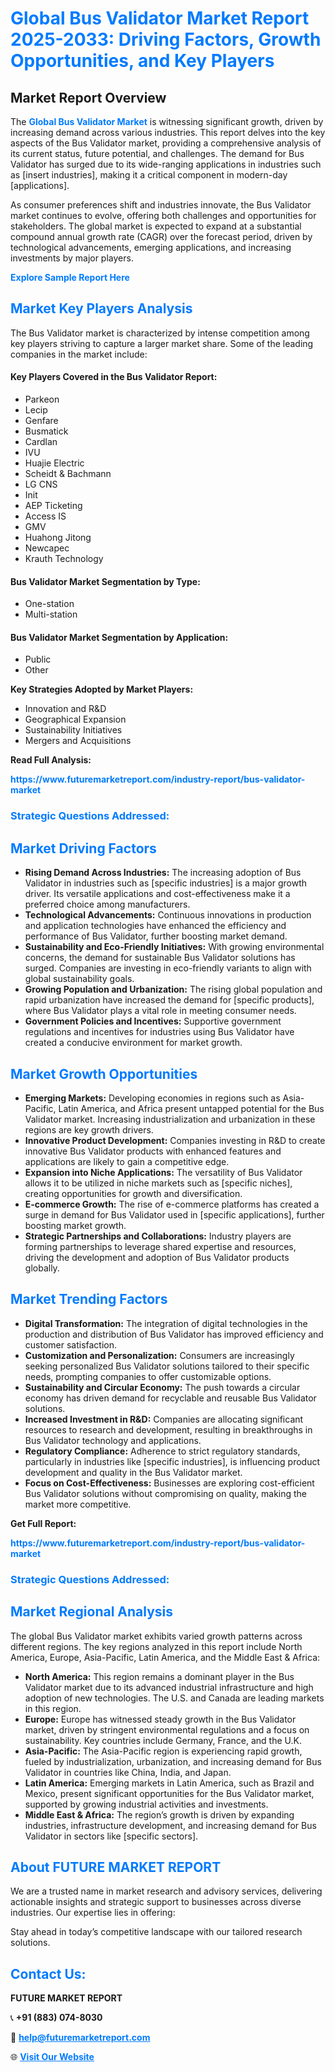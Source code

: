 <h1 style="color: #007BFF;">Global Bus Validator Market Report 2025-2033: Driving Factors, Growth Opportunities, and Key Players</h1>

<section id="overview">
<h2>Market Report Overview</h2>
<p>The <a href="https://www.futuremarketreport.com/industry-report/bus-validator-market" style="color: #007BFF; text-decoration: none;"><strong>Global Bus Validator Market</strong></a> is witnessing significant growth, driven by increasing demand across various industries. This report delves into the key aspects of the Bus Validator market, providing a comprehensive analysis of its current status, future potential, and challenges. The demand for Bus Validator has surged due to its wide-ranging applications in industries such as [insert industries], making it a critical component in modern-day [applications].</p>
<p>As consumer preferences shift and industries innovate, the Bus Validator market continues to evolve, offering both challenges and opportunities for stakeholders. The global market is expected to expand at a substantial compound annual growth rate (CAGR) over the forecast period, driven by technological advancements, emerging applications, and increasing investments by major players.</p>
</section>

<section id="overview">
<p><a href="https://www.futuremarketreport.com/request-sample/reportId=64365" style="color: #007BFF; text-decoration: none;"><strong>Explore Sample Report Here</strong></a></p>
</section>

<section id="key-players">
<h2 style="color: #007BFF;">Market Key Players Analysis</h2>
<p>The Bus Validator market is characterized by intense competition among key players striving to capture a larger market share. Some of the leading companies in the market include:</p>
<h4>Key Players Covered in the Bus Validator Report:</h4>
<ul><li>Parkeon</li><li>Lecip</li><li>Genfare</li><li>Busmatick</li><li>Cardlan</li><li>IVU</li><li>Huajie Electric</li><li>Scheidt &amp; Bachmann</li><li>LG CNS</li><li>Init</li><li>AEP Ticketing</li><li>Access IS</li><li>GMV</li><li>Huahong Jitong</li><li>Newcapec</li><li>Krauth Technology</li></ul>
<h4>Bus Validator Market Segmentation by Type:</h4>
<ul><li>One-station</li><li>Multi-station</li></ul>

<h4>Bus Validator Market Segmentation by Application:</h4>
<ul><li>Public</li><li>Other</li></ul>
<p><strong>Key Strategies Adopted by Market Players:</strong></p>
<ul>
<li>Innovation and R&D</li>
<li>Geographical Expansion</li>
<li>Sustainability Initiatives</li>
<li>Mergers and Acquisitions</li>
</ul>
</section>

<section>
<p><strong>Read Full Analysis: </strong></p><a href="https://www.futuremarketreport.com/industry-report/bus-validator-market" style="color: #007BFF; text-decoration: none;"><strong>https://www.futuremarketreport.com/industry-report/bus-validator-market</strong></a>
<h3 style="color: #007BFF;">Strategic Questions Addressed:</h3>
</section>

<section id="driving-factors">
<h2 style="color: #007BFF;">Market Driving Factors</h2>
<ul>
<li><strong>Rising Demand Across Industries:</strong> The increasing adoption of Bus Validator in industries such as [specific industries] is a major growth driver. Its versatile applications and cost-effectiveness make it a preferred choice among manufacturers.</li>
<li><strong>Technological Advancements:</strong> Continuous innovations in production and application technologies have enhanced the efficiency and performance of Bus Validator, further boosting market demand.</li>
<li><strong>Sustainability and Eco-Friendly Initiatives:</strong> With growing environmental concerns, the demand for sustainable Bus Validator solutions has surged. Companies are investing in eco-friendly variants to align with global sustainability goals.</li>
<li><strong>Growing Population and Urbanization:</strong> The rising global population and rapid urbanization have increased the demand for [specific products], where Bus Validator plays a vital role in meeting consumer needs.</li>
<li><strong>Government Policies and Incentives:</strong> Supportive government regulations and incentives for industries using Bus Validator have created a conducive environment for market growth.</li>
</ul>
</section>

<section id="growth-opportunities">
<h2 style="color: #007BFF;">Market Growth Opportunities</h2>
<ul>
<li><strong>Emerging Markets:</strong> Developing economies in regions such as Asia-Pacific, Latin America, and Africa present untapped potential for the Bus Validator market. Increasing industrialization and urbanization in these regions are key growth drivers.</li>
<li><strong>Innovative Product Development:</strong> Companies investing in R&D to create innovative Bus Validator products with enhanced features and applications are likely to gain a competitive edge.</li>
<li><strong>Expansion into Niche Applications:</strong> The versatility of Bus Validator allows it to be utilized in niche markets such as [specific niches], creating opportunities for growth and diversification.</li>
<li><strong>E-commerce Growth:</strong> The rise of e-commerce platforms has created a surge in demand for Bus Validator used in [specific applications], further boosting market growth.</li>
<li><strong>Strategic Partnerships and Collaborations:</strong> Industry players are forming partnerships to leverage shared expertise and resources, driving the development and adoption of Bus Validator products globally.</li>
</ul>
</section>

<section id="trending-factors">
<h2 style="color: #007BFF;">Market Trending Factors</h2>
<ul>
<li><strong>Digital Transformation:</strong> The integration of digital technologies in the production and distribution of Bus Validator has improved efficiency and customer satisfaction.</li>
<li><strong>Customization and Personalization:</strong> Consumers are increasingly seeking personalized Bus Validator solutions tailored to their specific needs, prompting companies to offer customizable options.</li>
<li><strong>Sustainability and Circular Economy:</strong> The push towards a circular economy has driven demand for recyclable and reusable Bus Validator solutions.</li>
<li><strong>Increased Investment in R&D:</strong> Companies are allocating significant resources to research and development, resulting in breakthroughs in Bus Validator technology and applications.</li>
<li><strong>Regulatory Compliance:</strong> Adherence to strict regulatory standards, particularly in industries like [specific industries], is influencing product development and quality in the Bus Validator market.</li>
<li><strong>Focus on Cost-Effectiveness:</strong> Businesses are exploring cost-efficient Bus Validator solutions without compromising on quality, making the market more competitive.</li>
</ul>
</section>

<section>
<p><strong>Get Full Report: </strong></p><a href="https://www.futuremarketreport.com/industry-report/bus-validator-market" style="color: #007BFF; text-decoration: none;"><strong>https://www.futuremarketreport.com/industry-report/bus-validator-market</strong></a>
<h3 style="color: #007BFF;">Strategic Questions Addressed:</h3>
</section>


<section id="regional-analysis">
<h2 style="color: #007BFF;">Market Regional Analysis</h2>
<p>The global Bus Validator market exhibits varied growth patterns across different regions. The key regions analyzed in this report include North America, Europe, Asia-Pacific, Latin America, and the Middle East & Africa:</p>
<ul>
<li><strong>North America:</strong> This region remains a dominant player in the Bus Validator market due to its advanced industrial infrastructure and high adoption of new technologies. The U.S. and Canada are leading markets in this region.</li>
<li><strong>Europe:</strong> Europe has witnessed steady growth in the Bus Validator market, driven by stringent environmental regulations and a focus on sustainability. Key countries include Germany, France, and the U.K.</li>
<li><strong>Asia-Pacific:</strong> The Asia-Pacific region is experiencing rapid growth, fueled by industrialization, urbanization, and increasing demand for Bus Validator in countries like China, India, and Japan.</li>
<li><strong>Latin America:</strong> Emerging markets in Latin America, such as Brazil and Mexico, present significant opportunities for the Bus Validator market, supported by growing industrial activities and investments.</li>
<li><strong>Middle East & Africa:</strong> The region’s growth is driven by expanding industries, infrastructure development, and increasing demand for Bus Validator in sectors like [specific sectors].</li>
</ul>
</section>

<footer>
<h2 style="color: #007BFF;">About FUTURE MARKET REPORT</h2>
<p>We are a trusted name in market research and advisory services, delivering actionable insights and strategic support to businesses across diverse industries. Our expertise lies in offering:</p>

<p>Stay ahead in today’s competitive landscape with our tailored research solutions.</p>

<h2 style="color: #007BFF;">Contact Us:</h2>
<p><strong>FUTURE MARKET REPORT</strong></p>
<p>📞 <strong>+91 (883) 074-8030</strong></p>
<p>📧 <strong><a href="mailto:help@futuremarketreport.com" style="color: #007BFF;">help@futuremarketreport.com</a></strong></p>
<p>🌐 <strong><a href="https://www.futuremarketreport.com/" style="color: #007BFF;">Visit Our Website</a></strong></p>
</footer>